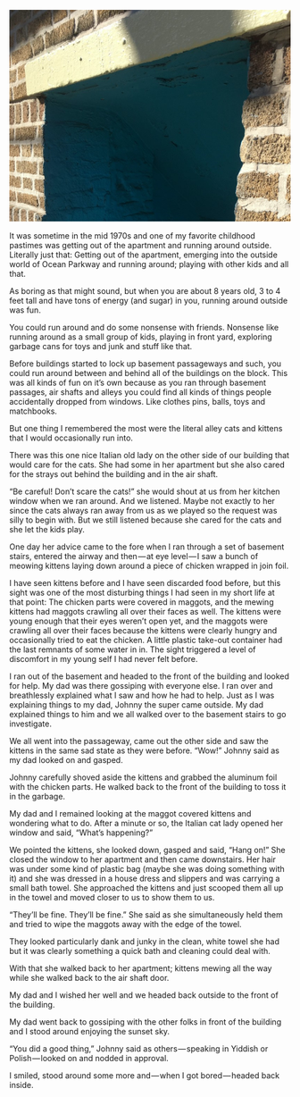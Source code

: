 <!-----
title: Kittens in the Alley
description: About the time I found a bunch of maggot covered kittens in an air shaft alleyway in the building when I was a kid.
date: '2020-01-08T03:47:22.138Z'
slug: daa45cf726ac
----->

![](../img/Kittens-in-the-Alley.jpg)
<!--Entrance to the basement of old tenement building that is similar to the one mentioned in this piece. (Photo by Jack Szwergold; Taken April 19, 2016)-->

It was sometime in the mid 1970s and one of my favorite childhood pastimes was getting out of the apartment and running around outside. Literally just that: Getting out of the apartment, emerging into the outside world of Ocean Parkway and running around; playing with other kids and all that.

As boring as that might sound, but when you are about 8 years old, 3 to 4 feet tall and have tons of energy (and sugar) in you, running around outside was fun.

You could run around and do some nonsense with friends. Nonsense like running around as a small group of kids, playing in front yard, exploring garbage cans for toys and junk and stuff like that.

Before buildings started to lock up basement passageways and such, you could run around between and behind all of the buildings on the block. This was all kinds of fun on it’s own because as you ran through basement passages, air shafts and alleys you could find all kinds of things people accidentally dropped from windows. Like clothes pins, balls, toys and matchbooks.

But one thing I remembered the most were the literal alley cats and kittens that I would occasionally run into.

There was this one nice Italian old lady on the other side of our building that would care for the cats. She had some in her apartment but she also cared for the strays out behind the building and in the air shaft.

“Be careful! Don’t scare the cats!” she would shout at us from her kitchen window when we ran around. And we listened. Maybe not exactly to her since the cats always ran away from us as we played so the request was silly to begin with. But we still listened because she cared for the cats and she let the kids play.

One day her advice came to the fore when I ran through a set of basement stairs, entered the airway and then — at eye level — I saw a bunch of meowing kittens laying down around a piece of chicken wrapped in join foil.

I have seen kittens before and I have seen discarded food before, but this sight was one of the most disturbing things I had seen in my short life at that point: The chicken parts were covered in maggots, and the mewing kittens had maggots crawling all over their faces as well. The kittens were young enough that their eyes weren’t open yet, and the maggots were crawling all over their faces because the kittens were clearly hungry and occasionally tried to eat the chicken. A little plastic take-out container had the last remnants of some water in in. The sight triggered a level of discomfort in my young self I had never felt before.

I ran out of the basement and headed to the front of the building and looked for help. My dad was there gossiping with everyone else. I ran over and breathlessly explained what I saw and how he had to help. Just as I was explaining things to my dad, Johnny the super came outside. My dad explained things to him and we all walked over to the basement stairs to go investigate.

We all went into the passageway, came out the other side and saw the kittens in the same sad state as they were before. “Wow!” Johnny said as my dad looked on and gasped.

Johnny carefully shoved aside the kittens and grabbed the aluminum foil with the chicken parts. He walked back to the front of the building to toss it in the garbage.

My dad and I remained looking at the maggot covered kittens and wondering what to do. After a minute or so, the Italian cat lady opened her window and said, “What’s happening?”

We pointed the kittens, she looked down, gasped and said, “Hang on!” She closed the window to her apartment and then came downstairs. Her hair was under some kind of plastic bag (maybe she was doing something with it) and she was dressed in a house dress and slippers and was carrying a small bath towel. She approached the kittens and just scooped them all up in the towel and moved closer to us to show them to us.

“They’ll be fine. They’ll be fine.” She said as she simultaneously held them and tried to wipe the maggots away with the edge of the towel.

They looked particularly dank and junky in the clean, white towel she had but it was clearly something a quick bath and cleaning could deal with.

With that she walked back to her apartment; kittens mewing all the way while she walked back to the air shaft door.

My dad and I wished her well and we headed back outside to the front of the building.

My dad went back to gossiping with the other folks in front of the building and I stood around enjoying the sunset sky.

“You did a good thing,” Johnny said as others — speaking in Yiddish or Polish — looked on and nodded in approval.

I smiled, stood around some more and — when I got bored — headed back inside.
